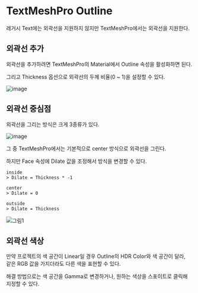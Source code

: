 # TextMeshPro Outline
레거시 Text에는 외곽선을 지원하지 않지만 TextMeshPro에서는 외곽선을 지원한다.

## 외곽선 추가
외곽선을 추가하려면 TextMeshPro의 Material에서 Outline 속성을 활성화하면 된다.

그리고 Thickness 옵션으로 외곽선의 두께 비율(0 ~ 1)을 설정할 수 있다.

![image](https://github.com/fuenell/TIL/assets/37904040/795e2742-d9bd-4615-b414-bf09e3b89bd1)

## 외곽선 중심점
외곽선을 그리는 방식은 크게 3종류가 있다.

![image](https://github.com/fuenell/TIL/assets/37904040/4ad80a21-0ea3-4433-b021-e1b45edbed99)

그 중 TextMeshPro에서는 기본적으로 center 방식으로 외곽선을 그린다.

하지만 Face 속성에 Dilate 값을 조정해서 방식을 변경할 수 있다.
```
inside
> Dilate = Thickness * -1

center
> Dilate = 0

outside
> Dilate = Thickness
```

![그림1](https://github.com/fuenell/TIL/assets/37904040/232d7656-64be-4631-85ed-376951318b3f)

## 외곽선 색상
만약 프로젝트의 색 공간이 Linear일 경우 Outline의 HDR Color와 색 공간이 달라,  
같은 RGB 값을 가지더라도 다른 색을 표현할 수 있다.

해결 방법으로는 색 공간을 Gamma로 변경하거나, 원하는 색상을 스포이트로 클릭해 지정할 수 있다.